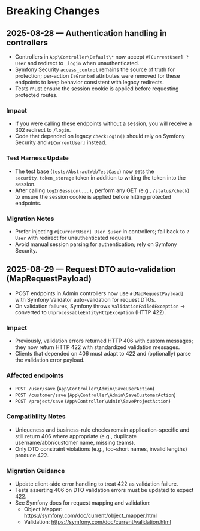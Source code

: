 # Breaking Changes

## 2025-08-28 — Authentication handling in controllers

- Controllers in `App\Controller\Default\*` now accept `#[CurrentUser] ?User` and redirect to `_login` when unauthenticated.
- Symfony Security `access_control` remains the source of truth for protection; per-action `IsGranted` attributes were removed for these endpoints to keep behavior consistent with legacy redirects.
- Tests must ensure the session cookie is applied before requesting protected routes.

### Impact
- If you were calling these endpoints without a session, you will receive a 302 redirect to `/login`.
- Code that depended on legacy `checkLogin()` should rely on Symfony Security and `#[CurrentUser]` instead.

### Test Harness Update
- The test base (`tests/AbstractWebTestCase`) now sets the `security.token_storage` token in addition to writing the token into the session.
- After calling `logInSession(...)`, perform any GET (e.g., `/status/check`) to ensure the session cookie is applied before hitting protected endpoints.

### Migration Notes
- Prefer injecting `#[CurrentUser] User $user` in controllers; fall back to `?User` with redirect for unauthenticated requests.
- Avoid manual session parsing for authentication; rely on Symfony Security.

## 2025-08-29 — Request DTO auto-validation (MapRequestPayload)

- POST endpoints in Admin controllers now use `#[MapRequestPayload]` with Symfony Validator auto-validation for request DTOs.
- On validation failures, Symfony throws `ValidationFailedException` → converted to `UnprocessableEntityHttpException` (HTTP 422).

### Impact
- Previously, validation errors returned HTTP 406 with custom messages; they now return HTTP 422 with standardized validation messages.
- Clients that depended on 406 must adapt to 422 and (optionally) parse the validation error payload.

### Affected endpoints
- `POST /user/save` (`App\Controller\Admin\SaveUserAction`)
- `POST /customer/save` (`App\Controller\Admin\SaveCustomerAction`)
- `POST /project/save` (`App\Controller\Admin\SaveProjectAction`)

### Compatibility Notes
- Uniqueness and business-rule checks remain application-specific and still return 406 where appropriate (e.g., duplicate username/abbr/customer name, missing teams).
- Only DTO constraint violations (e.g., too-short names, invalid lengths) produce 422.

### Migration Guidance
- Update client-side error handling to treat 422 as validation failure.
- Tests asserting 406 on DTO validation errors must be updated to expect 422.
- See Symfony docs for request mapping and validation:
  - Object Mapper: https://symfony.com/doc/current/object_mapper.html
  - Validation: https://symfony.com/doc/current/validation.html
